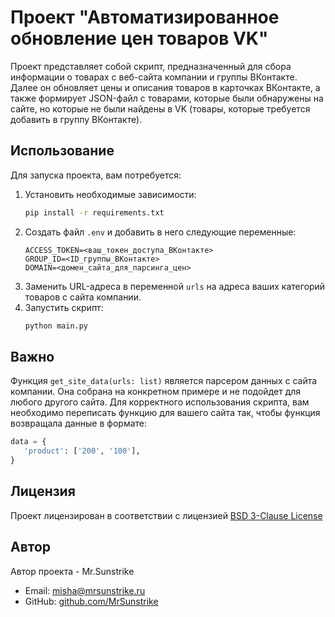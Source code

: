 # Проект "Автоматизированное обновление цен товаров VK"
Проект представляет собой скрипт, предназначенный для сбора информации о товарах с веб-сайта компании и группы ВКонтакте. Далее он обновляет цены и описания товаров в карточках ВКонтакте, а также формирует JSON-файл с товарами, которые были обнаружены на сайте, но которые не были найдены в VK (товары, которые требуется добавить в группу ВКонтакте).
## Использование
Для запуска проекта, вам потребуется:
1. Установить необходимые зависимости:
   ```bash
   pip install -r requirements.txt
2. Создать файл `.env` и добавить в него следующие переменные:
   ```commandline
   ACCESS_TOKEN=<ваш_токен_доступа_ВКонтакте>
   GROUP_ID=<ID_группы_ВКонтакте>
   DOMAIN=<домен_сайта_для_парсинга_цен>
   ```
3. Заменить URL-адреса в переменной `urls` на адреса ваших категорий товаров с сайта компании.
4. Запустить скрипт:
   ```bash
   python main.py
   ```
## Важно
Функция `get_site_data(urls: list)` является парсером данных с сайта компании. Она собрана на конкретном примере и не подойдет для любого другого сайта. Для корректного использования скрипта, вам необходимо переписать функцию для вашего сайта так, чтобы функция возвращала данные в формате:
```Python
data = {
   'product': ['200', '100'],
}
```
## Лицензия

Проект лицензирован в соответствии с лицензией [BSD 3-Clause License](https://opensource.org/licenses/BSD-3-Clause)

## Автор

Автор проекта - Mr.Sunstrike

  - Email: [misha@mrsunstrike.ru](mailto:misha@mrsunstrike.ru)
  - GitHub: [github.com/MrSunstrike](https://github.com/MrSunstrike)

